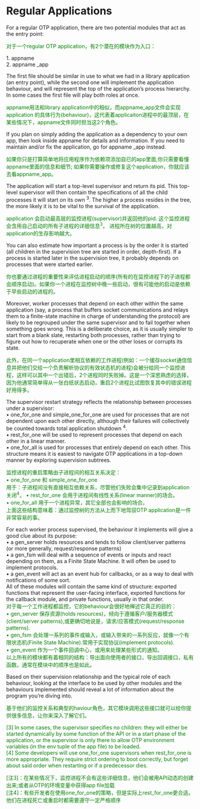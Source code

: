 # Regular Applications
For a regular OTP application, there are two potential modules that act as the entry point:
<p></p>
<font color="green" >
对于一个regular OTP application，有2个潜在的模块作为入口：
</font>
<p></p>
1. appname </br>
2. appname _app
<p></p>
The first file should be similar in use to what we had in a library application (an entry point), while the second one will implement the application behaviour, and will represent the top of the application’s process hierarchy. In some cases the first file will play both roles at once.
<p></p>
<font color="green" >
appname用法和library application中的相似，而appname_app文件会实现application 的具体行为(behaviour)，这代表着applicaiton进程中的最顶层，在某些情况下，appname文件同时担当这2个角色。
</font>
<p></p>
If you plan on simply adding the application as a dependency to your own app, then look inside appname for details and information. If you need to maintain and/or fix the application, go for appname _app instead.
<p></p>
<font color="green" >
如果你只是打算简单地将应用程序作为依赖项添加自已的app里面,你只需要看懂appname里面的信息和细节;
如果你需要操作或修复这个application，你就应该去看appname_app。
</font>
<p></p>
The application will start a top-level supervisor and return its pid. This top-level supervisor will then contain the specifications of all the child processes it will start on its own <sup>3</sup>.
The higher a process resides in the tree, the more likely it is to be vital to the survival of the application.
<p></p>
<font color="green" >
application 会启动最高层的监控进程(supervisor)并返回他的pid. 这个监控进程会含用自己启动的所有子进程的详细信息<sup>3</sup>。
进程所在树的位置越高，对application的生存影响越大。
</font>
<p></p>
You can also estimate how important a process is by the order it is started (all children in the supervision tree are started in order, depth-first). If a process is started later in the supervision tree, it probably depends on processes that were started earlier.
<p></p>
<font color="green" >
你也要通过进程的重要性来评估进程启动的顺序(所有的在监控进程下的子进程都会顺序启动)。如果你一个进程在监控树中晚一些启动，很有可能他的启动是依赖于早些启动的进程的。
</font>
<p></p>
Moreover, worker processes that depend on each other within the same application (say, a process that buffers socket communications and relays them to a finite-state machine in charge of understanding the protocol) are likely to be regrouped under the same supervisor and to fail together when something goes wrong. This is a deliberate choice, as it is usually simpler to start from a blank slate, restarting both processes, rather than trying to figure out how to recuperate when one or the other loses or corrupts its state.
<p></p>
<font color="green" >
此外，在同一个application里相互依赖的工作进程(例如：一个缓存socket通信信息并把他们交给一个负责解析协议的有效状态机的进程)会被分给同一个监控进程，这样可以其中一个出错后，2个进程同时失败掉。这是一个深思熟虑的选择，因为他通常简单得从一张白纸状态启动，重启2个进程比试图恢复其中的错误进程好用得多。
</font>
<p></p>
The supervisor restart strategy reflects the relationship between processes under a supervisor:<br>
• one_for_one and simple_one_for_one are used for processes that are not dependent upon each other directly, although their failures will collectively be counted towards total application shutdown <sup>4</sup>.<br>
• rest_for_one will be used to represent processes that depend on each other in a linear manner.<br>
• one_for_all is used for processes that entirely depend on each other.
This structure means it is easiest to navigate OTP applications in a top-down manner by exploring supervision subtrees.<br>
<p></p>
<font color="green" >
监控进程的重启策略由子进程间的相互关系决定：<br>
• one_for_one 和 simple_one_for_one <br>
用于：子进程间没有直接相互依赖关系，尽管他们失败会集中记录到application关闭<sup>4</sup>。
• rest_for_one 会用于进程间有线性关系(linear manner)的场合。<br>
• one_for_all 用于一个进程异常，其它全部也会影响的场合。<br>
上面这些结构意味着：通过监控树的方法从上而下地驾驭OTP application是一件非常容易的事。
</font>
<p></p>

For each worker process supervised, the behaviour it implements will give a good clue about its purpose:<br>
• a gen_server holds resources and tends to follow client/server patterns (or more generally, request/response patterns)<br>
• a gen_fsm will deal with a sequence of events or inputs and react depending on them, as a Finite State Machine. It will often be used to implement protocols.<br>
• a gen_event will act as an event hub for callbacks, or as a way to deal with notifications of some sort.<br>
All of these modules will contain the same kind of structure: exported functions that represent the user-facing interface, exported functions for the callback module, and private functions, usually in that order.<br>
<font color="green" >
对于每一个工作进程都监控，它的behaviour会很好地禅述它真正的目的：<br>
• gen_server 保存资源(holds resources)，倾向于遵循客户/服务器模式(client/server patterns),或更确切地说是，请求/应答模式(request/response patterns).<br>
•  gen_fsm 会处理一系列的事件或输入，或输入带来的一系列反应，就像一个有限状态机(Finite State Machine).常用于实现协议(implement protocols).<br>
• gen_event 作为一个事件回调中心，或用来处理某些形式的通知。<br>
以上所有的模块都有着相同的结构：导出面向使用者的接口，导出回调接口，私有函数。通常在模块中的顺序也是如此。
</font>
<p></p>
Based on their supervision relationship and the typical role of each behaviour, looking at the interface to be used by other modules and the behaviours implemented should reveal a lot of information about the program you’re diving into.
<p></p>
<font color="green" >
基于他们的监控关系和典型的haviour角色，其它模块调用这些接口就可以给你提供很多信息，让你来深入了解它们。
<p></p>
[3] In some cases, the supervisor specifies no children: they will either be started dynamically by some function of the API or in a start phase of the application, or the supervisor is only there to allow OTP environment variables (in the env tuple of the app file) to be loaded.<br>
[4] Some developers will use one_for_one supervisors when rest_for_one is more appropriate. They
require strict ordering to boot correctly, but forget about said order when restarting or if a predecessor
dies.
<p></p>
[注3]：在某些情况下，监控进程不会有这些详细信息，他们会被用API动态的创建出来;或者从OTP的环境变量中获得app file加载<br>
[注4]：有些开发者在使用one_for_one的策略，但是实际上rest_for_one更合适。他们在进程死亡或重启时都需要遵守一定严格顺序
